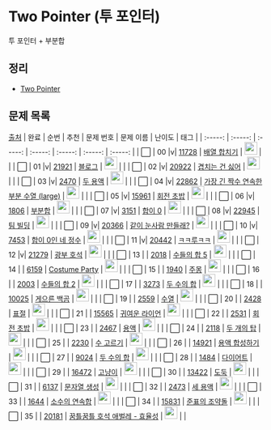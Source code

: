 # Two Pointer (투 포인터)

투 포인터 + 부분합

<h2>정리</h2>

- <a href="./two_pointer.md">Two Pointer</a>

<h2>문제 목록</h2>

[출처](https://github.com/tony9402/baekjoon/tree/main/two_pointer)
| 완료 | 순번 | 추천 | 문제 번호 | 문제 이름 | 난이도 | 태그 |
| :-----: | :-----: | :-----: | :-----: | :-----: | :-----: | :-----: |
| ⬜️ | 00 |v| <a href="https://www.acmicpc.net/problem/11728" target="_blank">11728</a> | <a href="../solution/11728.js" target="_blank">배열 합치기</a> | <img height="25px" width="25px" src="https://static.solved.ac/tier_small/6.svg"/> | |
| ⬜️ | 01 |v| <a href="https://www.acmicpc.net/problem/21921" target="_blank">21921</a> | <a href="../solution/21921.js" target="_blank">블로그</a> | <img height="25px" width="25px" src="https://static.solved.ac/tier_small/8.svg"/> | |
| ⬜️ | 02 |v| <a href="https://www.acmicpc.net/problem/20922" target="_blank">20922</a> | <a href="../solution/20922.js" target="_blank">겹치는 건 싫어</a> | <img height="25px" width="25px" src="https://static.solved.ac/tier_small/10.svg"/> | |
| ⬜️ | 03 |v| <a href="https://www.acmicpc.net/problem/2470" target="_blank">2470</a> | <a href="../solution/2470.js" target="_blank">두 용액</a> | <img height="25px" width="25px" src="https://static.solved.ac/tier_small/11.svg"/> | |
| ⬜️ | 04 |v| <a href="https://www.acmicpc.net/problem/22862" target="_blank">22862</a> | <a href="../solution/22862.js" target="_blank">가장 긴 짝수 연속한 부분 수열 (large)</a> | <img height="25px" width="25px" src="https://static.solved.ac/tier_small/11.svg"/> | |
| ⬜️ | 05 |v| <a href="https://www.acmicpc.net/problem/15961" target="_blank">15961</a> | <a href="../solution/15961.js" target="_blank">회전 초밥</a> | <img height="25px" width="25px" src="https://static.solved.ac/tier_small/12.svg"/> | |
| ⬜️ | 06 |v| <a href="https://www.acmicpc.net/problem/1806" target="_blank">1806</a> | <a href="../solution/1806.js" target="_blank">부분합</a> | <img height="25px" width="25px" src="https://static.solved.ac/tier_small/12.svg"/> | |
| ⬜️ | 07 |v| <a href="https://www.acmicpc.net/problem/3151" target="_blank">3151</a> | <a href="../solution/3151.js" target="_blank">합이 0</a> | <img height="25px" width="25px" src="https://static.solved.ac/tier_small/12.svg"/> | |
| ⬜️ | 08 |v| <a href="https://www.acmicpc.net/problem/22945" target="_blank">22945</a> | <a href="../solution/22945.js" target="_blank">팀 빌딩</a> | <img height="25px" width="25px" src="https://static.solved.ac/tier_small/12.svg"/> | |
| ⬜️ | 09 |v| <a href="https://www.acmicpc.net/problem/20366" target="_blank">20366</a> | <a href="../solution/20366.js" target="_blank">같이 눈사람 만들래?</a> | <img height="25px" width="25px" src="https://static.solved.ac/tier_small/13.svg"/> | |
| ⬜️ | 10 |v| <a href="https://www.acmicpc.net/problem/7453" target="_blank">7453</a> | <a href="../solution/7453.js" target="_blank">합이 0인 네 정수</a> | <img height="25px" width="25px" src="https://static.solved.ac/tier_small/14.svg"/> | |
| ⬜️ | 11 |v| <a href="https://www.acmicpc.net/problem/20442" target="_blank">20442</a> | <a href="../solution/20442.js" target="_blank">ㅋㅋ루ㅋㅋ</a> | <img height="25px" width="25px" src="https://static.solved.ac/tier_small/14.svg"/> | |
| ⬜️ | 12 |v| <a href="https://www.acmicpc.net/problem/21279" target="_blank">21279</a> | <a href="../solution/21279.js" target="_blank">광부 호석</a> | <img height="25px" width="25px" src="https://static.solved.ac/tier_small/16.svg"/> | |
| ⬜️ | 13 | | <a href="https://www.acmicpc.net/problem/2018" target="_blank">2018</a> | <a href="../solution/2018.js" target="_blank">수들의 합 5</a> | <img height="25px" width="25px" src="https://static.solved.ac/tier_small/6.svg"/> | |
| ⬜️ | 14 | | <a href="https://www.acmicpc.net/problem/6159" target="_blank">6159</a> | <a href="../solution/6159.js" target="_blank">Costume Party</a> | <img height="25px" width="25px" src="https://static.solved.ac/tier_small/6.svg"/> | |
| ⬜️ | 15 | | <a href="https://www.acmicpc.net/problem/1940" target="_blank">1940</a> | <a href="../solution/1940.js" target="_blank">주몽</a> | <img height="25px" width="25px" src="https://static.solved.ac/tier_small/7.svg"/> | |
| ⬜️ | 16 | | <a href="https://www.acmicpc.net/problem/2003" target="_blank">2003</a> | <a href="../solution/2003.js" target="_blank">수들의 합 2</a> | <img height="25px" width="25px" src="https://static.solved.ac/tier_small/7.svg"/> | |
| ⬜️ | 17 | | <a href="https://www.acmicpc.net/problem/3273" target="_blank">3273</a> | <a href="../solution/3273.js" target="_blank">두 수의 합</a> | <img height="25px" width="25px" src="https://static.solved.ac/tier_small/8.svg"/> | |
| ⬜️ | 18 | | <a href="https://www.acmicpc.net/problem/10025" target="_blank">10025</a> | <a href="../solution/10025.js" target="_blank">게으른 백곰</a> | <img height="25px" width="25px" src="https://static.solved.ac/tier_small/8.svg"/> | |
| ⬜️ | 19 | | <a href="https://www.acmicpc.net/problem/2559" target="_blank">2559</a> | <a href="../solution/2559.js" target="_blank">수열</a> | <img height="25px" width="25px" src="https://static.solved.ac/tier_small/8.svg"/> | |
| ⬜️ | 20 | | <a href="https://www.acmicpc.net/problem/2428" target="_blank">2428</a> | <a href="../solution/2428.js" target="_blank">표절</a> | <img height="25px" width="25px" src="https://static.solved.ac/tier_small/8.svg"/> | |
| ⬜️ | 21 | | <a href="https://www.acmicpc.net/problem/15565" target="_blank">15565</a> | <a href="../solution/15565.js" target="_blank">귀여운 라이언</a> | <img height="25px" width="25px" src="https://static.solved.ac/tier_small/10.svg"/> | |
| ⬜️ | 22 | | <a href="https://www.acmicpc.net/problem/2531" target="_blank">2531</a> | <a href="../solution/2531.js" target="_blank">회전 초밥</a> | <img height="25px" width="25px" src="https://static.solved.ac/tier_small/10.svg"/> | |
| ⬜️ | 23 | | <a href="https://www.acmicpc.net/problem/2467" target="_blank">2467</a> | <a href="../solution/2467.js" target="_blank">용액</a> | <img height="25px" width="25px" src="https://static.solved.ac/tier_small/11.svg"/> | |
| ⬜️ | 24 | | <a href="https://www.acmicpc.net/problem/2118" target="_blank">2118</a> | <a href="../solution/2118.js" target="_blank">두 개의 탑</a> | <img height="25px" width="25px" src="https://static.solved.ac/tier_small/11.svg"/> | |
| ⬜️ | 25 | | <a href="https://www.acmicpc.net/problem/2230" target="_blank">2230</a> | <a href="../solution/2230.js" target="_blank">수 고르기</a> | <img height="25px" width="25px" src="https://static.solved.ac/tier_small/11.svg"/> | |
| ⬜️ | 26 | | <a href="https://www.acmicpc.net/problem/14921" target="_blank">14921</a> | <a href="../solution/14921.js" target="_blank">용액 합성하기</a> | <img height="25px" width="25px" src="https://static.solved.ac/tier_small/11.svg"/> | |
| ⬜️ | 27 | | <a href="https://www.acmicpc.net/problem/9024" target="_blank">9024</a> | <a href="../solution/9024.js" target="_blank">두 수의 합</a> | <img height="25px" width="25px" src="https://static.solved.ac/tier_small/11.svg"/> | |
| ⬜️ | 28 | | <a href="https://www.acmicpc.net/problem/1484" target="_blank">1484</a> | <a href="../solution/1484.js" target="_blank">다이어트</a> | <img height="25px" width="25px" src="https://static.solved.ac/tier_small/11.svg"/> | |
| ⬜️ | 29 | | <a href="https://www.acmicpc.net/problem/16472" target="_blank">16472</a> | <a href="../solution/16472.js" target="_blank">고냥이</a> | <img height="25px" width="25px" src="https://static.solved.ac/tier_small/12.svg"/> | |
| ⬜️ | 30 | | <a href="https://www.acmicpc.net/problem/13422" target="_blank">13422</a> | <a href="../solution/13422.js" target="_blank">도둑</a> | <img height="25px" width="25px" src="https://static.solved.ac/tier_small/12.svg"/> | |
| ⬜️ | 31 | | <a href="https://www.acmicpc.net/problem/6137" target="_blank">6137</a> | <a href="../solution/6137.js" target="_blank">문자열 생성</a> | <img height="25px" width="25px" src="https://static.solved.ac/tier_small/12.svg"/> | |
| ⬜️ | 32 | | <a href="https://www.acmicpc.net/problem/2473" target="_blank">2473</a> | <a href="../solution/2473.js" target="_blank">세 용액</a> | <img height="25px" width="25px" src="https://static.solved.ac/tier_small/13.svg"/> | |
| ⬜️ | 33 | | <a href="https://www.acmicpc.net/problem/1644" target="_blank">1644</a> | <a href="../solution/1644.js" target="_blank">소수의 연속합</a> | <img height="25px" width="25px" src="https://static.solved.ac/tier_small/13.svg"/> | |
| ⬜️ | 34 | | <a href="https://www.acmicpc.net/problem/15831" target="_blank">15831</a> | <a href="../solution/15831.js" target="_blank">준표의 조약돌</a> | <img height="25px" width="25px" src="https://static.solved.ac/tier_small/13.svg"/> | |
| ⬜️ | 35 | | <a href="https://www.acmicpc.net/problem/20181" target="_blank">20181</a> | <a href="../solution/20181.js" target="_blank">꿈틀꿈틀 호석 애벌레 - 효율성</a> | <img height="25px" width="25px" src="https://static.solved.ac/tier_small/14.svg"/> | |
